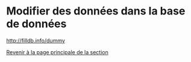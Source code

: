 # Modifier des données dans la base de données



http://filldb.info/dummy


[Revenir à la page principale de la section](README.md)
